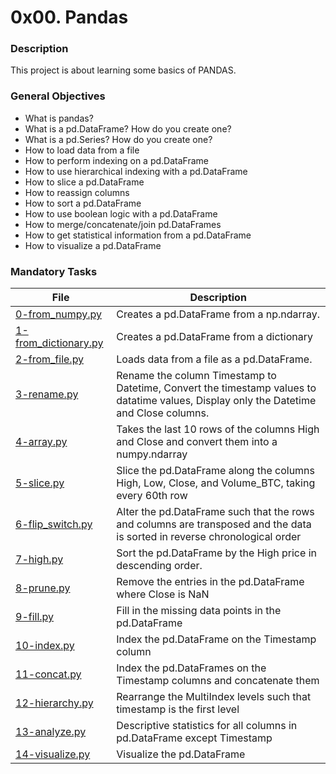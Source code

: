 # 0x00. Pandas

### Description

This project is about learning some basics of PANDAS.

### General Objectives

* What is pandas?
* What is a pd.DataFrame? How do you create one?
* What is a pd.Series? How do you create one?
* How to load data from a file
* How to perform indexing on a pd.DataFrame
* How to use hierarchical indexing with a pd.DataFrame
* How to slice a pd.DataFrame
* How to reassign columns
* How to sort a pd.DataFrame
* How to use boolean logic with a pd.DataFrame
* How to merge/concatenate/join pd.DataFrames
* How to get statistical information from a pd.DataFrame
* How to visualize a pd.DataFrame

### Mandatory Tasks

| File | Description |
| ------ | ------ |
| [0-from_numpy.py](0-from_numpy.py) | Creates a pd.DataFrame from a np.ndarray. |
| [1-from_dictionary.py](1-from_dictionary.py) | Creates a pd.DataFrame from a dictionary |
| [2-from_file.py](2-from_file.py) | Loads data from a file as a pd.DataFrame. |
| [3-rename.py](3-rename.py) | Rename the column Timestamp to Datetime, Convert the timestamp values to datatime values, Display only the Datetime and Close columns. |
| [4-array.py](4-array.py) | Takes the last 10 rows of the columns High and Close and convert them into a numpy.ndarray |
| [5-slice.py](5-slice.py) | Slice the pd.DataFrame along the columns High, Low, Close, and Volume_BTC, taking every 60th row |
| [6-flip_switch.py](6-flip_switch.py) | Alter the pd.DataFrame such that the rows and columns are transposed and the data is sorted in reverse chronological order |
| [7-high.py](7-high.py) | Sort the pd.DataFrame by the High price in descending order. |
| [8-prune.py](8-prune.py) | Remove the entries in the pd.DataFrame where Close is NaN |
| [9-fill.py](9-fill.py) | Fill in the missing data points in the pd.DataFrame |
| [10-index.py](10-index.py) | Index the pd.DataFrame on the Timestamp column |
| [11-concat.py](11-concat.py) | Index the pd.DataFrames on the Timestamp columns and concatenate them |
| [12-hierarchy.py](12-hierarchy.py) | Rearrange the MultiIndex levels such that timestamp is the first level |
| [13-analyze.py](13-analyze.py) | Descriptive statistics for all columns in pd.DataFrame except Timestamp |
| [14-visualize.py](14-visualize.py) | Visualize the pd.DataFrame |
